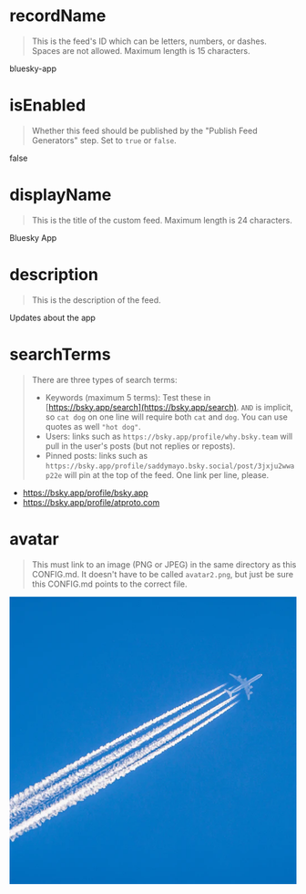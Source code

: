 
# recordName

> This is the feed's ID which can be letters, numbers, or dashes. Spaces are not allowed. Maximum length is 15 characters.

bluesky-app

# isEnabled

> Whether this feed should be published by the "Publish Feed Generators" step. Set to `true` or `false`.

false

# displayName

> This is the title of the custom feed. Maximum length is 24 characters.

Bluesky App

# description

> This is the description of the feed.

Updates about the app

# searchTerms

> There are three types of search terms:
>
> - Keywords (maximum 5 terms): Test these in [https://bsky.app/search](https://bsky.app/search). `AND` is implicit, so `cat dog` on one line will require both `cat` and `dog`. You can use quotes as well `"hot dog"`.
> - Users: links such as `https://bsky.app/profile/why.bsky.team` will pull in the user's posts (but not replies or reposts).
> - Pinned posts: links such as `https://bsky.app/profile/saddymayo.bsky.social/post/3jxju2wwap22e` will pin at the top of the feed. One link per line, please.

- https://bsky.app/profile/bsky.app
- https://bsky.app/profile/atproto.com

# avatar

> This must link to an image (PNG or JPEG) in the same directory as this CONFIG.md. It doesn't have to be called `avatar2.png`, but just be sure this CONFIG.md points to the correct file.

![](avatar2.png)
